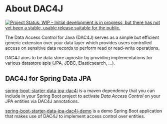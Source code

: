 # About DAC4J
[![Project Status: WIP – Initial development is in progress, but there has not yet been a stable, usable release suitable for the public.](https://www.repostatus.org/badges/latest/wip.svg)](https://www.repostatus.org/#wip)

The Data Access Control for Java (DAC4J) serves as a simple but efficient generic extension over your data layer which provides users controlled access on sensitive data records to perform read or read-write operations.

DAC4J aims to be data store agnostic by providing implementations for various datastore apis (JPA, JDBC, Elasticsearch, ...).

## DAC4J for Spring Data JPA
[spring-boot-starter-data-jpa-dac4j](https://github.com/fahdarhalai/dac4j/tree/master/spring-boot-starter-data-jpa-dac4j) is a maven dependency that you can include in your Spring Boot project to activate _Data Access Control_ on your JPA entities via DAC4J annotations.

[spring-boot-starter-data-jpa-dac4j-demo](https://github.com/fahdarhalai/dac4j/tree/master/spring-boot-starter-data-jpa-dac4j-demo) is a demo Spring Boot application that makes use of DAC4J to implement access control over entities.
